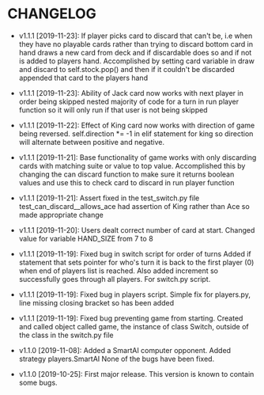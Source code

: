 # CHANGELOG
* v1.1.1 [2019-11-23]: If player picks card to discard that can't be, i.e when they have no playable cards rather than 
 trying to discard bottom card in hand draws a new card from deck and if discardable does so and if not is added to players hand. 
 Accomplished by setting card variable in draw and discard to self.stock.pop() and then if it couldn't be discarded appended that
  card to the players hand

* v1.1.1 [2019-11-23]: Ability of Jack card now works with next player in order being skipped
   nested majority of code for a turn in run player function so it will only run if that user is not being skipped

* v1.1.1 [2019-11-22]: Effect of King card now works with direction of game being reversed.
  self.direction *= -1 in elif statement for king so direction will alternate between positive and negative. 

* v1.1.1 [2019-11-21]: Base functionality of game works with only discarding cards with matching suite or value to top
value. Accomplished this by changing the can discard function to make sure it returns boolean values and use this to check 
card to discard in run player function

* v1.1.1 [2019-11-21]: Assert fixed in the test_switch.py file
 test_can_discard__allows_ace had assertion of King rather than Ace so made appropriate change

* v1.1.1 [2019-11-20]: Users dealt correct number of card at start.
 Changed value for variable HAND_SIZE from 7 to 8

* v1.1.1 [2019-11-19]: Fixed bug in switch script for order of turns
  Added if statement that sets pointer for who's turn it is back to the first player (0) when end of players list is reached. 
  Also added increment so successfully goes through all players. For switch.py script.
  
* v1.1.1 [2019-11-19]: Fixed bug in players script.
  Simple fix for players.py, line missing closing bracket so has been added

* v1.1.1 [2019-11-19]: Fixed bug preventing game from starting.
  Created and called object called game, the instance of class Switch, outside of the class in the switch.py file

* v1.1.0 [2019-11-08]: Added a SmartAI computer opponent.
  Added strategy players.SmartAI
  None of the bugs have been fixed.

* v1.1.0 [2019-10-25]: First major release.
  This version is known to contain some bugs.

